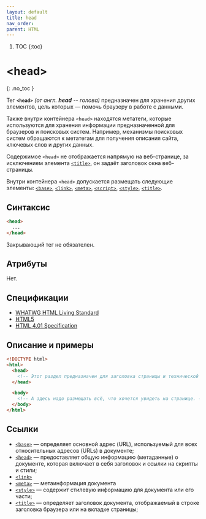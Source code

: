 ```yaml
---
layout: default
title: head
nav_order:
parent: HTML
---
```


<!-- prettier-ignore-start -->
1. TOC
{:toc}

# &lt;head&gt;
{: .no_toc }
<!-- prettier-ignore-end -->

Тег **`<head>`** _(от англ. **head** -- голова)_ предназначен для хранения других элементов, цель которых — помочь браузеру в работе с данными.

Также внутри контейнера `<head>` находятся метатеги, которые используются для хранения информации предназначенной для браузеров и поисковых систем. Например, механизмы поисковых систем обращаются к метатегам для получения описания сайта, ключевых слов и других данных.

Содержимое `<head>` не отображается напрямую на веб-странице, за исключением элемента [`<title>`](/html/title/), он задаёт заголовок окна веб-страницы.

Внутри контейнера `<head>` допускается размещать следующие элементы: [`<base>`](/html/base/), [`<link>`](/html/link/), [`<meta>`](/html/meta/), [`<script>`](/html/script/), [`<style>`](/html/style/), [`<title>`](/html/title/).

## Синтаксис

```html
<head>
  ...
</head>
```

Закрывающий тег не обязателен.

## Атрибуты

Нет.

## Спецификации

- [WHATWG HTML Living Standard](https://html.spec.whatwg.org/multipage/semantics.html#the-head-element)
- [HTML5](http://www.w3.org/TR/html5/document-metadata.html#the-head-element)
- [HTML 4.01 Specification](http://www.w3.org/TR/html401/struct/global.html#h-7.4.1)

## Описание и примеры

```html
<!DOCTYPE html>
<html>
  <head>
    <!-- Этот раздел предназначен для заголовка страницы и технической информации. -->
  </head>

  <body>
    <!-- А здесь надо размещать всё, что хочется увидеть на странице. -->
  </body>
</html>
```

## Ссылки

- [`<base>`](/html/base/) &mdash; определяет основной адрес (URL), используемый для всех относительных адресов (URLs) в документе;
- [`<head>`](/html/head/) &mdash; предоставляет общую информацию (метаданные) о документе, которая включает в себя заголовок и ссылки на скрипты и стили;
- [`<link>`](/html/link/)
- [`<meta>`](/html/meta/) &mdash; метаинформация документа
- [`<style>`](/html/style/) &mdash; содержит стилевую информацию для документа или его части;
- [`<title>`](/html/title/) &mdash; определяет заголовок документа, отображаемый в строке заголовка браузера или на вкладке страницы;

